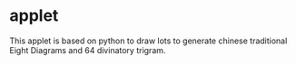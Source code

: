 # applet
This applet is based on python to draw lots to generate chinese traditional Eight Diagrams and 64 divinatory trigram.
